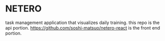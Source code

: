 # NETERO
task management application that visualizes daily training.
this repo is the api portion. https://github.com/soshi-matsuo/netero-react is the front end portion.
